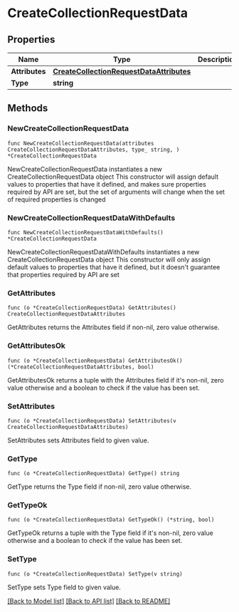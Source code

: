 # CreateCollectionRequestData

## Properties

Name | Type | Description | Notes
------------ | ------------- | ------------- | -------------
**Attributes** | [**CreateCollectionRequestDataAttributes**](CreateCollectionRequestDataAttributes.md) |  | 
**Type** | **string** |  | 

## Methods

### NewCreateCollectionRequestData

`func NewCreateCollectionRequestData(attributes CreateCollectionRequestDataAttributes, type_ string, ) *CreateCollectionRequestData`

NewCreateCollectionRequestData instantiates a new CreateCollectionRequestData object
This constructor will assign default values to properties that have it defined,
and makes sure properties required by API are set, but the set of arguments
will change when the set of required properties is changed

### NewCreateCollectionRequestDataWithDefaults

`func NewCreateCollectionRequestDataWithDefaults() *CreateCollectionRequestData`

NewCreateCollectionRequestDataWithDefaults instantiates a new CreateCollectionRequestData object
This constructor will only assign default values to properties that have it defined,
but it doesn't guarantee that properties required by API are set

### GetAttributes

`func (o *CreateCollectionRequestData) GetAttributes() CreateCollectionRequestDataAttributes`

GetAttributes returns the Attributes field if non-nil, zero value otherwise.

### GetAttributesOk

`func (o *CreateCollectionRequestData) GetAttributesOk() (*CreateCollectionRequestDataAttributes, bool)`

GetAttributesOk returns a tuple with the Attributes field if it's non-nil, zero value otherwise
and a boolean to check if the value has been set.

### SetAttributes

`func (o *CreateCollectionRequestData) SetAttributes(v CreateCollectionRequestDataAttributes)`

SetAttributes sets Attributes field to given value.


### GetType

`func (o *CreateCollectionRequestData) GetType() string`

GetType returns the Type field if non-nil, zero value otherwise.

### GetTypeOk

`func (o *CreateCollectionRequestData) GetTypeOk() (*string, bool)`

GetTypeOk returns a tuple with the Type field if it's non-nil, zero value otherwise
and a boolean to check if the value has been set.

### SetType

`func (o *CreateCollectionRequestData) SetType(v string)`

SetType sets Type field to given value.



[[Back to Model list]](../README.md#documentation-for-models) [[Back to API list]](../README.md#documentation-for-api-endpoints) [[Back to README]](../README.md)



